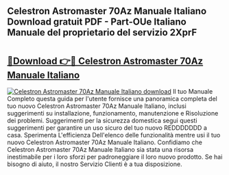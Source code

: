 ## Celestron Astromaster 70Az Manuale Italiano Download gratuit PDF - Part-OUe Italiano Manuale del proprietario del servizio 2XprF

# <h2><a href="http://dfeycz7.blite.top/?on=Celestron+Astromaster+70Az+Manuale+Italiano">🔗Download 👉🔴 Celestron Astromaster 70Az Manuale Italiano</a></h2>

[![Celestron Astromaster 70Az Manuale Italiano download](https://i.imgur.com/lujVjoI.png)](http://dfeycz7.blite.top/?on=Celestron+Astromaster+70Az+Manuale+Italiano)
Il tuo Manuale Completo questa guida per l'utente fornisce una panoramica completa del tuo nuovo Celestron Astromaster 70Az Manuale Italiano, inclusi suggerimenti su installazione, funzionamento, manutenzione e Risoluzione dei problemi. Suggerimenti per la sicurezza domestica segui questi suggerimenti per garantire un uso sicuro del tuo nuovo REDDDDDDD a casa. Sperimenta L'efficienza Dell'elenco delle funzionalità mentre usi il tuo nuovo Celestron Astromaster 70Az Manuale Italiano. Confidiamo che Celestron Astromaster 70Az Manuale Italiano sia stata una risorsa inestimabile per i loro sforzi per padroneggiare il loro nuovo prodotto. Se hai bisogno di aiuto, il nostro Servizio Clienti è a tua disposizione.
